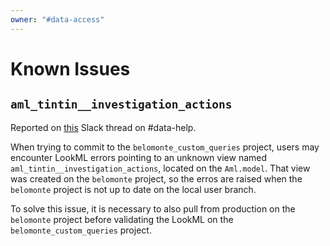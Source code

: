 ```yaml
---
owner: "#data-access"
---
```


# Known Issues


## `aml_tintin__investigation_actions`

Reported on [this](https://nubank.slack.com/archives/C06F04CH1/p1600982483038800) Slack thread on #data-help.

When trying to commit to the `belomonte_custom_queries` project, users may encounter LookML errors pointing to an unknown view named `aml_tintin__investigation_actions`, located on the `Aml.model`.
That view was created on the `belomonte` project, so the erros are raised when the `belomonte` project is not up to date on the local user branch.

To solve this issue, it is necessary to also pull from production on the `belomonte` project before validating the LookML on the `belomonte_custom_queries` project.
